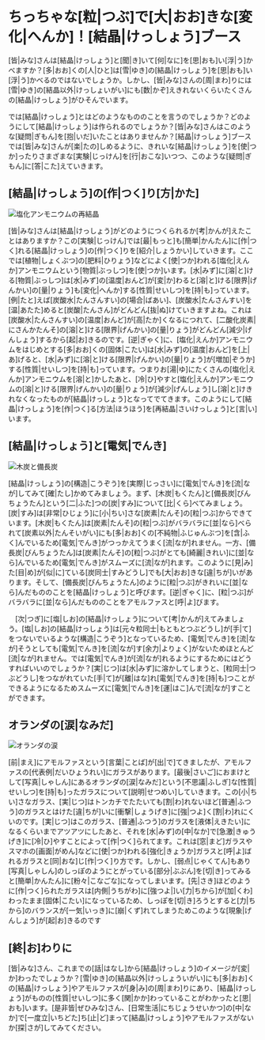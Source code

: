 # ちっちゃな[粒|つぶ]で[大|おお]きな[変化|へんか]！[結晶|けっしょう]ブース

[皆|みな]さんは[結晶|けっしょう]と[聞|き]いて[何|なに]を[思|おも]い[浮|う]かべますか？[多|おお]くの[人|ひと]は[雪|ゆき]の[結晶|けっしょう]を[思|おも]い[浮|う]かべるのではないでしょうか。しかし、[皆|みな]さんの[周|まわ]りには[雪|ゆき]の[結晶以外|けっしょいがい]にも[数|かぞ]えきれないくらいたくさんの[結晶|けっしょう]がひそんでいます。

では[結晶|けっしょう]とはどのようなもののことを言うのでしょうか？どのようにして[結晶|けっしょう]は作られるのでしょうか？[皆|みな]さんはこのような[疑問|ぎもん]を[抱|いだ]いたことはありませんか？[結晶|けっしょう]ブースでは[皆|みな]さんが[楽|たの]しめるように、きれいな[結晶|けっしょう]を[使|つか]ったりさまざまな[実験|じっけん]を[行|おこな]いつつ、このような[疑問|ぎもん]に[答|こた]えていきます。

## [結晶|けっしょう]の[作|つく]り[方|かた]

![塩化アンモニウムの再結晶](/img/crystal/再結晶.jpg)

[皆|みな]さんは[結晶|けっしょう]がどのようにつくられるか[考|かんが]えたことはありますか？この[実験|じっけん]では[最|もっと]も[簡単|かんたん]に[作|つく]れる[結晶|けっしょう]の[作|つく]りを[紹介|しょうかい]していきます。ここでは[植物|しょくぶつ]の[肥料|ひりょう]などによく[使|つか]われる[塩化|えんか]アンモニウムという[物質|ぶっしつ]を[使|つか]います。[水|みず]に[溶|と]ける[物質|ぶっしつ]は[水|みず]の[温度|おんど]が[変|か]わると[溶|と]ける[限界|げんかい]の[量|りょう]も[変化|へんか]する[性質|せいしつ]を[持|も]っています。[例|たと]えば[炭酸水|たんさんすい]の[場合|ばあい]、[炭酸水|たんさんすい]を[温|あたた]めると[炭酸|たんさん]がどんどん[抜|ぬ]けていきますよね。これは[炭酸水|たんさんすい]の[温度|おんど]が[高|たか]くなるにつれて、[二酸化炭素|にさんかたんそ]の[溶|と]ける[限界|げんかい]の[量|りょう]がどんどん[減少|げんしょう]するから[起|お]きるのです。[逆|ぎゃく]に、[塩化|えんか]アンモニウムをはじめとする[多|おお]くの[固体|こたい]は[水|みず]の[温度|おんど]を[上|あ]げると、[水|みず]に[溶|と]ける[限界|げんかい]の[量|りょう]が[増加|ぞうか]する[性質|せいしつ]を[持|も]っています。つまりお[湯|ゆ]にたくさんの[塩化|えんか]アンモニウムを[溶|と]かしたあと、[冷|ひ]やすと[塩化|えんか]アンモニウムの[溶|と]ける[限界|げんかい]の[量|りょう]が[減少|げんしょう]し[溶|と]けきれなくなったものが[結晶|けっしょう]となってでてきます。このようにして[結晶|けっしょう]を[作|つく]る[方法|ほうほう]を[再結晶|さいけっしょう]と[言|い]います。

## [結晶|けっしょう]と[電気|でんき]

![木炭と備長炭](/img/crystal/木炭と備長炭.jpg)

[結晶|けっしょう]の[構造|こうぞう]を[実際|じっさい]に[電気|でんき]を[流|なが]してみて[確|たし]かめてみましょう。まず、[木炭|もくたん]と[備長炭|びんちょうたん]という[二|ふた]つの[炭|すみ]について[比|くら]べてみましょう。[炭|すみ]は[非常|ひじょう]に[小|ちい]さな[炭素|たんそ]の[粒|つぶ]からできています。[木炭|もくたん]は[炭素|たんそ]の[粒|つぶ]がバラバラに[並|なら]べられて[炭素以外|たんそいがい]にも[多|おお]くの[不純物|ふじゅんぶつ]を[含|ふく]んでいるため[電気|でんき]がつっかえてうまく[流|なが]れません。一方、[備長炭|びんちょうたん]は[炭素|たんそ]の[粒|つぶ]がとても[綺麗|きれい]に[並|なら]んでいるため[電気|でんき]がスムーズに[流|なが]れます。このように[見|み]た[目|め]が[似|に]ている[炭同士|すみどうし]でも[大|おお]きな[違|ちが]いがあります。そして、[備長炭|びんちょうたん]のように[粒|つぶ]がきれいに[並|なら]んだもののことを[結晶|けっしょう]と呼びます。[逆|ぎゃく]に、[粒|つぶ]がバラバラに[並|なら]んだもののことをアモルファスと[呼|よ]びます。

　[次|つぎ]に[塩|しお]の[結晶|けっしょう]について[考|かんが]えてみましょう。[塩|しお]の[結晶|けっしょう]は[元々粒同士|もともとつぶどうし]が[手|て]をつないでいるような[構造|こうぞう]となっているため、[電気|でんき]を[流|なが]そうとしても[電気|でんき]を[流|なが]す[余力|よりょく]がないためほとんど[流|なが]れません。では[電気|でんき]が[流|なが]れるようにするためにはどうすればいいのでしょうか？[実|じつ]は[水|みず]に溶かしてしまうと、[粒同士|つぶどうし]をつながれていた[手|て]が[離|はな]れ[電気|でんき]を[持|も]つことができるようになるためスムーズに[電気|でんき]を[運|はこ]んで[流|なが]すことができます。

## オランダの[涙|なみだ]

![オランダの涙](/img/crystal/オランダの涙.jpg)

[前|まえ]にアモルファスという[言葉|ことば]が[出|で]てきましたが、アモルファスの[代表例|だいひょうれい]にガラスがあります。[最後|さいご]におまけとして[写真|しゃしん]にあるオランダの[涙|なみだ]という[不思議|ふしぎ]な[性質|せいしつ]を[持|も]ったガラスについて[説明|せつめい]していきます。この[小|ちい]さなガラス、[実|じつ]はトンカチでたたいても[割|わ]れないほど[普通|ふつう]のガラスとはけた[違|ちが]いに[衝撃|しょうげき]に[強|つよ]く[割|わ]れにくいのです。[実|じつ]はこのガラス、[普通|ふつう]のガラスを[液体|えきたい]になるくらいまでアツアツにしたあと、それを[水|みず]の[中|なか]で[急激|きゅうげき]に[冷|ひ]やすことによって[作|つく]られてます。これは[窓|まど]ガラスやスマホの[画面|がめん]などに[使|つか]われる[強化|きょうか]ガラスと[呼|よ]ばれるガラスと[同|おな]じ[作|つく]り方です。しかし、[弱点|じゃくてん]もあり[写真|しゃしん]のしっぽのようにとがっている[部分|ぶぶん]を[切|き]ってみると[簡単|かんたん]に[粉々|こなごな]になってしまいます。[先|さき]ほどのように[作|つく]られたガラスは[内側|うちがわ]に[強つよ|]い[力|ちから]が[加|くわ]わったまま[固体|こたい]になっているため、しっぽを[切|き]ろうとすると[力|ちから]のバランスが[一気|いっき]に[崩|くず]れてしまうためこのような[現象|げんしょう]が[起|お]きるのです

## [終|お]わりに
[皆|みな]さん、これまでの[話|はなし]から[結晶|けっしょう]のイメージが[変|か]わったでしょうか？[雪|ゆき]の[結晶以外|けっしょういがい]にも[多|おお]くの[結晶|けっしょう]やアモルファスが[身|み]の[周|まわ]りにあり、[結晶|けっしょう]がものの[性質|せいしつ]に多く[関|かか]わっていることがわかったと[思|おも]います。[是非皆|ぜひみな]さん、[日常生活|にちじょうせいかつ]の[中|なか]で[一度立|いちどた]ち[止|ど]まって[結晶|けっしょう]やアモルファスがないか[探|さが]してみてください。
